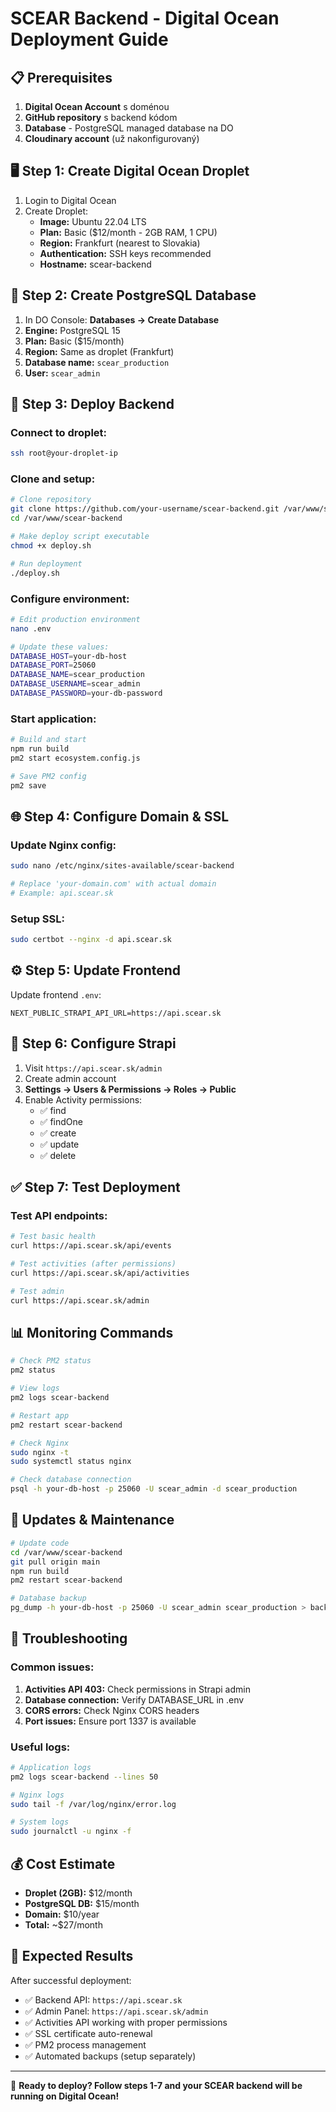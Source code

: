 # SCEAR Backend - Digital Ocean Deployment Guide

## 📋 Prerequisites

1. **Digital Ocean Account** s doménou
2. **GitHub repository** s backend kódom  
3. **Database** - PostgreSQL managed database na DO
4. **Cloudinary account** (už nakonfigurovaný)

## 🖥️ Step 1: Create Digital Ocean Droplet

1. Login to Digital Ocean
2. Create Droplet:
   - **Image:** Ubuntu 22.04 LTS
   - **Plan:** Basic ($12/month - 2GB RAM, 1 CPU)
   - **Region:** Frankfurt (nearest to Slovakia)
   - **Authentication:** SSH keys recommended
   - **Hostname:** scear-backend

## 💾 Step 2: Create PostgreSQL Database

1. In DO Console: **Databases → Create Database**
2. **Engine:** PostgreSQL 15
3. **Plan:** Basic ($15/month)
4. **Region:** Same as droplet (Frankfurt)
5. **Database name:** `scear_production`
6. **User:** `scear_admin`

## 🚀 Step 3: Deploy Backend

### Connect to droplet:
```bash
ssh root@your-droplet-ip
```

### Clone and setup:
```bash
# Clone repository
git clone https://github.com/your-username/scear-backend.git /var/www/scear-backend
cd /var/www/scear-backend

# Make deploy script executable
chmod +x deploy.sh

# Run deployment
./deploy.sh
```

### Configure environment:
```bash
# Edit production environment
nano .env

# Update these values:
DATABASE_HOST=your-db-host
DATABASE_PORT=25060
DATABASE_NAME=scear_production
DATABASE_USERNAME=scear_admin
DATABASE_PASSWORD=your-db-password
```

### Start application:
```bash
# Build and start
npm run build
pm2 start ecosystem.config.js

# Save PM2 config
pm2 save
```

## 🌐 Step 4: Configure Domain & SSL

### Update Nginx config:
```bash
sudo nano /etc/nginx/sites-available/scear-backend

# Replace 'your-domain.com' with actual domain
# Example: api.scear.sk
```

### Setup SSL:
```bash
sudo certbot --nginx -d api.scear.sk
```

## ⚙️ Step 5: Update Frontend

Update frontend `.env`:
```env
NEXT_PUBLIC_STRAPI_API_URL=https://api.scear.sk
```

## 🔧 Step 6: Configure Strapi

1. Visit `https://api.scear.sk/admin`
2. Create admin account
3. **Settings → Users & Permissions → Roles → Public**
4. Enable Activity permissions:
   - ✅ find
   - ✅ findOne  
   - ✅ create
   - ✅ update
   - ✅ delete

## ✅ Step 7: Test Deployment

### Test API endpoints:
```bash
# Test basic health
curl https://api.scear.sk/api/events

# Test activities (after permissions)
curl https://api.scear.sk/api/activities

# Test admin
curl https://api.scear.sk/admin
```

## 📊 Monitoring Commands

```bash
# Check PM2 status
pm2 status

# View logs
pm2 logs scear-backend

# Restart app
pm2 restart scear-backend

# Check Nginx
sudo nginx -t
sudo systemctl status nginx

# Check database connection
psql -h your-db-host -p 25060 -U scear_admin -d scear_production
```

## 🔄 Updates & Maintenance

```bash
# Update code
cd /var/www/scear-backend
git pull origin main
npm run build
pm2 restart scear-backend

# Database backup
pg_dump -h your-db-host -p 25060 -U scear_admin scear_production > backup.sql
```

## 🚨 Troubleshooting

### Common issues:

1. **Activities API 403:** Check permissions in Strapi admin
2. **Database connection:** Verify DATABASE_URL in .env
3. **CORS errors:** Check Nginx CORS headers
4. **Port issues:** Ensure port 1337 is available

### Useful logs:
```bash
# Application logs
pm2 logs scear-backend --lines 50

# Nginx logs  
sudo tail -f /var/log/nginx/error.log

# System logs
sudo journalctl -u nginx -f
```

## 💰 Cost Estimate

- **Droplet (2GB):** $12/month
- **PostgreSQL DB:** $15/month  
- **Domain:** $10/year
- **Total:** ~$27/month

## 🎯 Expected Results

After successful deployment:

- ✅ Backend API: `https://api.scear.sk`
- ✅ Admin Panel: `https://api.scear.sk/admin`  
- ✅ Activities API working with proper permissions
- ✅ SSL certificate auto-renewal
- ✅ PM2 process management
- ✅ Automated backups (setup separately)

---

🚀 **Ready to deploy? Follow steps 1-7 and your SCEAR backend will be running on Digital Ocean!**
